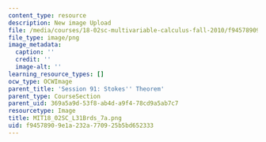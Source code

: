 ```yaml
---
content_type: resource
description: New image Upload
file: /media/courses/18-02sc-multivariable-calculus-fall-2010/f94578909e1a232a770925b5bd652333_MIT18_02SC_L31Brds_7a.png
file_type: image/png
image_metadata:
  caption: ''
  credit: ''
  image-alt: ''
learning_resource_types: []
ocw_type: OCWImage
parent_title: 'Session 91: Stokes'' Theorem'
parent_type: CourseSection
parent_uid: 369a5a9d-53f8-ab4d-a9f4-78cd9a5ab7c7
resourcetype: Image
title: MIT18_02SC_L31Brds_7a.png
uid: f9457890-9e1a-232a-7709-25b5bd652333
---
```


